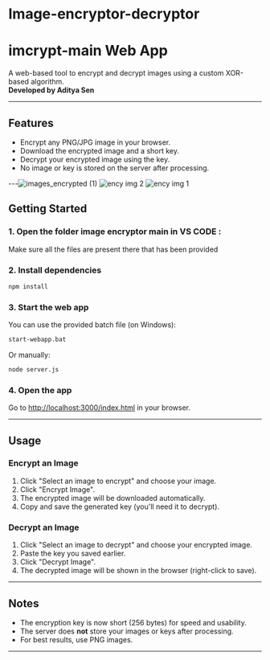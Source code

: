 # Image-encryptor-decryptor
# imcrypt-main Web App

A web-based tool to encrypt and decrypt images using a custom XOR-based algorithm.  
**Developed by Aditya Sen**

---

## Features

- Encrypt any PNG/JPG image in your browser.
- Download the encrypted image and a short key.
- Decrypt your encrypted image using the key.
- No image or key is stored on the server after processing.

---![images_encrypted (1)](https://github.com/user-attachments/assets/c6eab899-b56e-4e42-bee0-5be94dffc903)
![ency img 2](https://github.com/user-attachments/assets/f2c57887-340f-45a8-a5a3-310769ecda76)
![ency img 1](https://github.com/user-attachments/assets/178c625b-0b79-452c-a262-5d19540e35bb)




## Getting Started

### 1. Open the folder image encryptor main in VS CODE :

Make sure all the files are present there that has been provided

### 2. Install dependencies

```sh
npm install
```

### 3. Start the web app

You can use the provided batch file (on Windows):

```sh
start-webapp.bat
```

Or manually:

```sh
node server.js
```

### 4. Open the app

Go to [http://localhost:3000/index.html](http://localhost:3000/index.html) in your browser.

---

## Usage

### Encrypt an Image

1. Click "Select an image to encrypt" and choose your image.
2. Click "Encrypt Image".
3. The encrypted image will be downloaded automatically.
4. Copy and save the generated key (you'll need it to decrypt).

### Decrypt an Image

1. Click "Select an image to decrypt" and choose your encrypted image.
2. Paste the key you saved earlier.
3. Click "Decrypt Image".
4. The decrypted image will be shown in the browser (right-click to save).

---

## Notes

- The encryption key is now short (256 bytes) for speed and usability.
- The server does **not** store your images or keys after processing.
- For best results, use PNG images.

---
